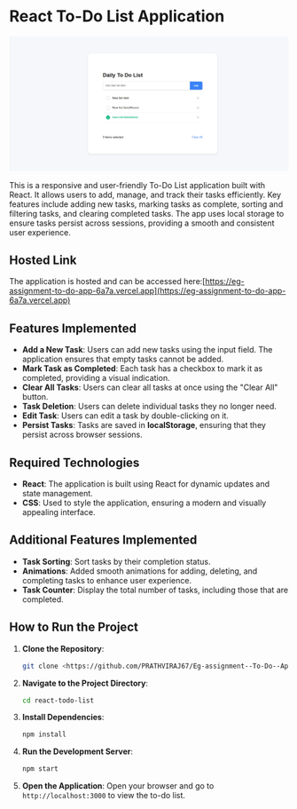 # React To-Do List Application

![To-Do List Application Screenshot](./eg%20to%20do%20app.png)

This is a responsive and user-friendly To-Do List application built with React. It allows users to add, manage, and track their tasks efficiently. Key features include adding new tasks, marking tasks as complete, sorting and filtering tasks, and clearing completed tasks. The app uses local storage to ensure tasks persist across sessions, providing a smooth and consistent user experience.

## Hosted Link

The application is hosted and can be accessed here:[https://eg-assignment-to-do-app-6a7a.vercel.app](https://eg-assignment-to-do-app-6a7a.vercel.app)


## Features Implemented

- **Add a New Task**: Users can add new tasks using the input field. The application ensures that empty tasks cannot be added.
- **Mark Task as Completed**: Each task has a checkbox to mark it as completed, providing a visual indication.
- **Clear All Tasks**: Users can clear all tasks at once using the "Clear All" button.
- **Task Deletion**: Users can delete individual tasks they no longer need.
- **Edit Task**: Users can edit a task by double-clicking on it.
- **Persist Tasks**: Tasks are saved in **localStorage**, ensuring that they persist across browser sessions.

## Required Technologies

- **React**: The application is built using React for dynamic updates and state management.
- **CSS**: Used to style the application, ensuring a modern and visually appealing interface.

## Additional Features Implemented

- **Task Sorting**: Sort tasks by their completion status.
- **Animations**: Added smooth animations for adding, deleting, and completing tasks to enhance user experience.
- **Task Counter**: Display the total number of tasks, including those that are completed.



## How to Run the Project

1. **Clone the Repository**:
   ```sh
   git clone <https://github.com/PRATHVIRAJ67/Eg-assignment--To-Do--App.git>
   ```

2. **Navigate to the Project Directory**:
   ```sh
   cd react-todo-list
   ```

3. **Install Dependencies**:
   ```sh
   npm install
   ```

4. **Run the Development Server**:
   ```sh
   npm start
   ```

5. **Open the Application**:
   Open your browser and go to `http://localhost:3000` to view the to-do list.






